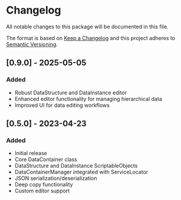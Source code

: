 # Changelog
All notable changes to this package will be documented in this file.

The format is based on [Keep a Changelog](http://keepachangelog.com/en/1.0.0/)
and this project adheres to [Semantic Versioning](http://semver.org/spec/v2.0.0.html).

## [0.9.0] - 2025-05-05
### Added
- Robust DataStructure and DataInstance editor 
- Enhanced editor functionality for managing hierarchical data
- Improved UI for data editing workflows

## [0.5.0] - 2023-04-23
### Added
- Initial release
- Core DataContainer class
- DataStructure and DataInstance ScriptableObjects
- DataContainerManager integrated with ServiceLocator
- JSON serialization/deserialization
- Deep copy functionality
- Custom editor support 